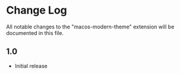 
# Change Log
All notable changes to the "macos-modern-theme" extension will be documented in this file.

## 1.0
- Initial release
